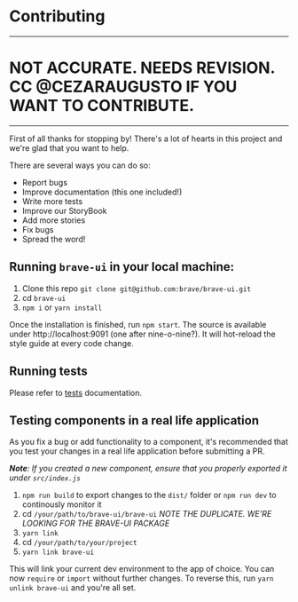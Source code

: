 # Contributing

<hr>

# NOT ACCURATE. NEEDS REVISION. CC @CEZARAUGUSTO IF YOU WANT TO CONTRIBUTE.

<hr>

First of all thanks for stopping by! There's a lot of hearts in this project and we're glad that you want to help.

There are several ways you can do so:

* Report bugs
* Improve documentation (this one included!)
* Write more tests
* Improve our StoryBook
* Add more stories
* Fix bugs
* Spread the word!

## Running `brave-ui` in your local machine:

1. Clone this repo `git clone git@github.com:brave/brave-ui.git`
2. cd `brave-ui`
3. `npm i` or `yarn install`

Once the installation is finished, run `npm start`. The source is available under http://localhost:9091 (one after nine-o-nine?). It will hot-reload the style guide at every code change.

## Running tests

Please refer to [tests](docs/tests.md) documentation.

## Testing components in a real life application

As you fix a bug or add functionality to a component, it's recommended that you test your changes in a real life application before
submitting a PR.

_**Note**: If you created a new component, ensure that you properly exported it under `src/index.js`_


1. `npm run build` to export changes to the `dist/` folder or `npm run dev` to continously monitor it
2. cd `/your/path/to/brave-ui/brave-ui` _NOTE THE DUPLICATE. WE'RE LOOKING FOR THE BRAVE-UI PACKAGE_
3. `yarn link`
4. cd `/your/path/to/your/project`
5. `yarn link brave-ui`

This will link your current dev environment to the app of choice. You can now `require` or `import` without further changes.
To reverse this, run `yarn unlink brave-ui` and you're all set.
